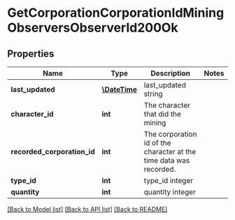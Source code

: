 # GetCorporationCorporationIdMiningObserversObserverId200Ok

## Properties
Name | Type | Description | Notes
------------ | ------------- | ------------- | -------------
**last_updated** | [**\DateTime**](Date.md) | last_updated string | 
**character_id** | **int** | The character that did the mining | 
**recorded_corporation_id** | **int** | The corporation id of the character at the time data was recorded. | 
**type_id** | **int** | type_id integer | 
**quantity** | **int** | quantity integer | 

[[Back to Model list]](../README.md#documentation-for-models) [[Back to API list]](../README.md#documentation-for-api-endpoints) [[Back to README]](../README.md)


